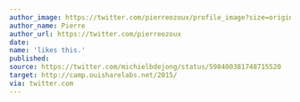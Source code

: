 ```yaml
---
author_image: https://twitter.com/pierreozoux/profile_image?size=original
author_name: Pierre
author_url: https://twitter.com/pierreozoux
date:
name: 'likes this.'
published:
source: https://twitter.com/michielbdejong/status/598400381748715520
target: http://camp.ouisharelabs.net/2015/
via: twitter.com
---
```

[](http://camp.ouisharelabs.net/2015/)

